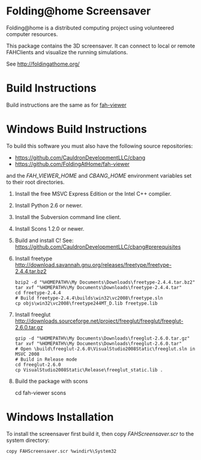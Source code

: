 Folding@home Screensaver
========================

Folding@home is a distributed computing project using volunteered
computer resources.

This package contains the 3D screensaver.  It can connect to
local or remote FAHClients and visualize the running simulations.

See http://foldingathome.org/


# Build Instructions
Build instructions are the same as for [fah-viewer](https://github.com/FoldingAtHome/fah-viewer)

# Windows Build Instructions

To build this software you must also have the following source repositories:

 - https://github.com/CauldronDevelopmentLLC/cbang
 - https://github.com/FoldingAtHome/fah-viewer

and the *FAH_VIEWER_HOME* and *CBANG_HOME* environment variables set to their
root directories.

 1. Install the free MSVC Express Edition or the Intel C++ complier.

 2. Install Python 2.6 or newer.

 3. Install the Subversion command line client.

 4. Install Scons 1.2.0 or newer.

 5. Build and install C!
    See: https://github.com/CauldronDevelopmentLLC/cbang#prerequisites

 7. Install freetype
    http://download.savannah.gnu.org/releases/freetype/freetype-2.4.4.tar.bz2

        bzip2 -d "%HOMEPATH%\My Documents\Downloads\freetype-2.4.4.tar.bz2"
        tar xvf "%HOMEPATH%\My Documents\Downloads\freetype-2.4.4.tar"
        cd freetype-2.4.4
        # Build freetype-2.4.4\builds\win32\vc2008\freetype.sln
        cp objs\win32\vc2008\freetype244MT_D.lib freetype.lib

 8. Install freeglut
    http://downloads.sourceforge.net/project/freeglut/freeglut/freeglut-2.6.0.tar.gz

        gzip -d "%HOMEPATH%\My Documents\Downloads\freeglut-2.6.0.tar.gz"
        tar xvf "%HOMEPATH%\My Documents\Downloads\freeglut-2.6.0.tar"
        # Open \build\freeglut-2.6.0\VisualStudio2008Static\freeglut.sln in MSVC 2008
        # Build in Release mode
        cd freeglut-2.6.0
        cp VisualStudio2008Static\Release\freeglut_static.lib .

 10. Build the package with scons

        cd fah-viewer
        scons


# Windows Installation

To install the screensaver first build it, then copy *FAHScreensaver.scr* to
the system directory:

    copy FAHScreensaver.scr %windir%\System32
